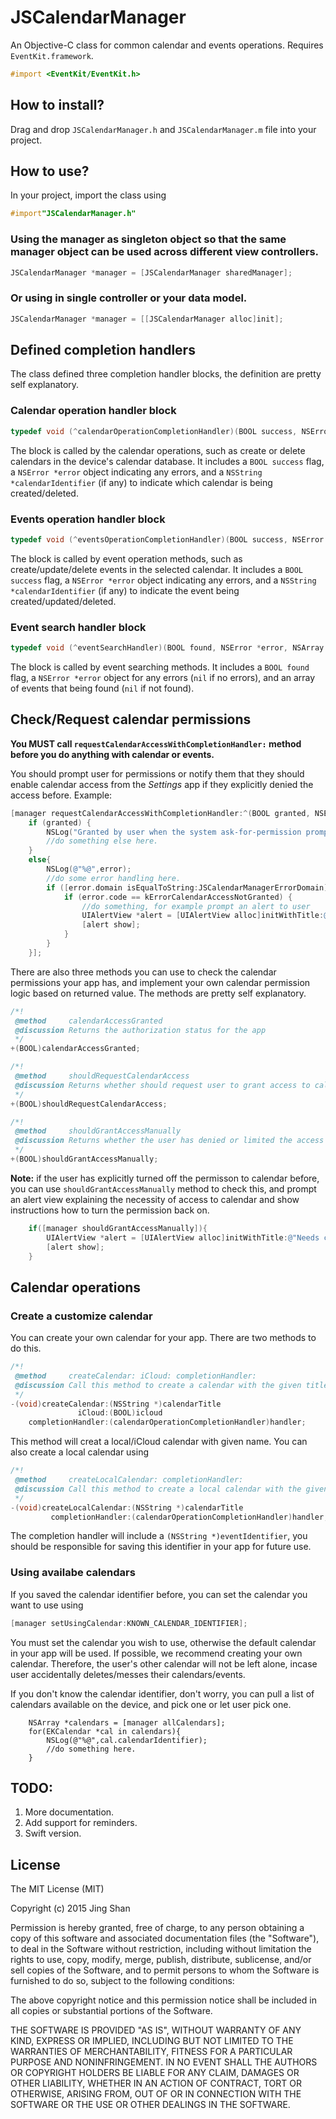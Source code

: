 # JSCalendarManager
An Objective-C class for common calendar and events operations. Requires `EventKit.framework`.
```objective-C
#import <EventKit/EventKit.h>
```

## How to install?
Drag and drop `JSCalendarManager.h` and `JSCalendarManager.m` file into your project. 

## How to use?
In your project, import the class using
```objective-C
#import"JSCalendarManager.h"
```

### Using the manager as singleton object so that the same manager object can be used across different view controllers.
```objective-C
JSCalendarManager *manager = [JSCalendarManager sharedManager];
```

### Or using in single controller or your data model.
```objective-C
JSCalendarManager *manager = [[JSCalendarManager alloc]init];
```
## Defined completion handlers
The class defined three completion handler blocks, the definition are pretty self explanatory. 
### Calendar operation handler block
```objective-C
typedef void (^calendarOperationCompletionHandler)(BOOL success, NSError *error, NSString *calendarIdentifier);
```
The block is called by the calendar operations, such as create or delete calendars in the device's calendar database. It includes a `BOOL success` flag, a `NSError *error` object indicating any errors, and a `NSString *calendarIdentifier` (if any) to indicate which calendar is being created/deleted.

### Events operation handler block
```objective-C
typedef void (^eventsOperationCompletionHandler)(BOOL success, NSError *error, NSString *eventIdentifier);
```
The block is called by event operation methods, such as create/update/delete events in the selected calendar.  It includes a `BOOL success` flag, a `NSError *error` object indicating any errors, and a `NSString *calendarIdentifier` (if any) to indicate the event being created/updated/deleted.

### Event search handler block
```objective-C
typedef void (^eventSearchHandler)(BOOL found, NSError *error, NSArray *eventsArray);
```
The block is called by event searching methods. It includes a `BOOL found` flag, a `NSError *error` object for any errors (`nil` if no errors), and an array of events that being found (`nil` if not found).

## Check/Request calendar permissions
**You MUST call `requestCalendarAccessWithCompletionHandler:` method before you do anything with calendar or events.**

You should prompt user for permissions or notify them that they should enable calendar access from the *Settings* app if they explicitly denied the access before. Example:
```objective-C
[manager requestCalendarAccessWithCompletionHandler:^(BOOL granted, NSError *error){
	if (granted) {
		NSLog("Granted by user when the system ask-for-permission prompt is shown. Or the user already granted permission before.");	
		//do something else here.
	}
	else{
		NSLog(@"%@",error);
		//do some error handling here.
		if ([error.domain isEqualToString:JSCalendarManagerErrorDomain]) {
			if (error.code == kErrorCalendarAccessNotGranted) {
				//do something, for example prompt an alert to user
				UIAlertView *alert = [UIAlertView alloc]initWithTitle:@"Needs calendar access" message:@"The app needs to access to your calendar. Please go the Settings app to turn on the permission." delegate:self cancelButtonTitle:@"OK" otherButtonTitles:nil, nil];
				[alert show];
			}
		}
	}];
```

There are also three methods you can use to check the calendar permissions your app has, and implement your own calendar permission logic based on returned value. The methods are pretty self explanatory.
```objective-C
/*!
 @method     calendarAccessGranted
 @discussion Returns the authorization status for the app
 */
+(BOOL)calendarAccessGranted;

/*!
 @method     shouldRequestCalendarAccess
 @discussion Returns whether should request user to grant access to calendar by the use. Call requestCalendarAccessWithCompletionHandler: method to prompt user for permissions.
 */
+(BOOL)shouldRequestCalendarAccess;

/*!
 @method     shouldGrantAccessManually
 @discussion Returns whether the user has denied or limited the access to calendar.
 */
+(BOOL)shouldGrantAccessManually;
```
**Note:** if the user has explicitly turned off the permisson to calendar before, you can use `shouldGrantAccessManually` method to check this, and prompt an alert view explaining the necessity of access to calendar and show instructions how to turn the permission back on.
```objective-C
	if([manager shouldGrantAccessManually]){
		UIAlertView *alert = [UIAlertView alloc]initWithTitle:@"Needs calendar access" message:@"The app needs to access to your calendar. Please go the Settings app to turn on the permission." delegate:self cancelButtonTitle:@"OK" otherButtonTitles:nil, nil];
		[alert show];
	}
```

## Calendar operations
### Create a customize calendar
You can create your own calendar for your app. There are two methods to do this.
```objective-C
/*!
 @method     createCalendar: iCloud: completionHandler:
 @discussion Call this method to create a calendar with the given title. The parameter iCloud indicates whether this calendar is on icloud.
 */
-(void)createCalendar:(NSString *)calendarTitle
			   iCloud:(BOOL)icloud
	completionHandler:(calendarOperationCompletionHandler)handler;
```
This method will creat a local/iCloud calendar with given name. You can also create a local calendar using 
```objective-C
/*!
 @method     createLocalCalendar: completionHandler:
 @discussion Call this method to create a local calendar with the given title.
 */
-(void)createLocalCalendar:(NSString *)calendarTitle
		 completionHandler:(calendarOperationCompletionHandler)handler;
```
The completion handler will include a `(NSString *)eventIdentifier`, you should be responsible for saving this identifier in your app for future use.

### Using availabe calendars
If you saved the calendar identifier before, you can set the calendar you want to use using
```objective-C
[manager setUsingCalendar:KNOWN_CALENDAR_IDENTIFIER];
```
You must set the calendar you wish to use, otherwise the default calendar in your app will be used. 
If possible, we recommend creating your own calendar. Therefore, the user's other calendar will not be left alone, incase user accidentally deletes/messes their calendars/events.

If you don't know the calendar identifier, don't worry, you can pull a list of calendars available on the device, and pick one or let user pick one.
```obejective-C
	NSArray *calendars = [manager allCalendars];
	for(EKCalendar *cal in calendars){
  		NSLog(@"%@",cal.calendarIdentifier);
  		//do something here.
	}
```  

## TODO:
1. More documentation.
2. Add support for reminders.
3. Swift version.

## License
The MIT License (MIT)

Copyright (c) 2015 Jing Shan

Permission is hereby granted, free of charge, to any person obtaining a copy
of this software and associated documentation files (the "Software"), to deal
in the Software without restriction, including without limitation the rights
to use, copy, modify, merge, publish, distribute, sublicense, and/or sell
copies of the Software, and to permit persons to whom the Software is
furnished to do so, subject to the following conditions:

The above copyright notice and this permission notice shall be included in all
copies or substantial portions of the Software.

THE SOFTWARE IS PROVIDED "AS IS", WITHOUT WARRANTY OF ANY KIND, EXPRESS OR
IMPLIED, INCLUDING BUT NOT LIMITED TO THE WARRANTIES OF MERCHANTABILITY,
FITNESS FOR A PARTICULAR PURPOSE AND NONINFRINGEMENT. IN NO EVENT SHALL THE
AUTHORS OR COPYRIGHT HOLDERS BE LIABLE FOR ANY CLAIM, DAMAGES OR OTHER
LIABILITY, WHETHER IN AN ACTION OF CONTRACT, TORT OR OTHERWISE, ARISING FROM,
OUT OF OR IN CONNECTION WITH THE SOFTWARE OR THE USE OR OTHER DEALINGS IN THE
SOFTWARE.
